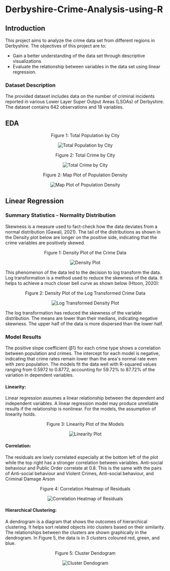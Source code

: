 # Derbyshire-Crime-Analysis-using-R

## Introduction

This project aims to analyze the crime data set from different regions in Derbyshire. The objectives of this project are to: 

 - Gain a better understanding of the data set through descriptive visualizations 
 - Evaluate the relationship between variables in the data set using linear regression.


### Dataset Description
The provided dataset includes data on the number of criminal incidents reported in various Lower Layer Super Output Areas (LSOAs) of Derbyshire. The dataset contains 642 observations and 18 variables. 

## EDA 


<p align="center">
Figure 1: Total Population by City
 </p>
 
<p align="center">
 <img src="https://github.com/siraug/Derbyshire-Crime-Analysis-With-R/assets/122705182/d941e0fa-bc4b-4c0c-9873-ea11526f0792" alt="Total Population by City">
</p>


<p align="center">
Figure 2: Total Crime by City
 </p>
 
<p align="center">
<img src="https://github.com/siraug/Derbyshire-Crime-Analysis-With-R/assets/122705182/823e5e9d-e720-4ea2-b83b-24d651c78438" alt="Total Crime by City">
</p>


<p align="center">
Figure 2: Map Plot of Population Density
 </p>

<p align="center">
<img src="https://github.com/siraug/Derbyshire-Crime-Analysis-With-R/assets/122705182/dfa8714d-84a4-4e3f-bb88-d7955905770b" alt="Map Plot of Population Density">
</p>


















## Linear Regression
### Summary Statistics - Normality Distribution

Skewness is a measure used to fact-check how the data deviates from a normal distribution (Gawali, 2021). The tail of the distributions as shown in the Density plot below are longer on the positive side, indicating that the crime variables are positively skewed.

<p align="center">
Figure 1: Density Plot of the Crime Data
 </p>

<p align="center">
  <img src="https://github.com/siraug/Derbyshire-Crime-Analysis-With-R/assets/122705182/3973f643-a97c-4955-8f43-863622c551e9" alt="Density Plot">
</p>

 
This phenomenon of the data led to the decision to log transform the data. Log transformation is a method used to reduce the skewness of the data. It helps to achieve a much closer bell curve as shown below (Htoon, 2020):


<p align="center">
Figure 2: Density Plot of the Log Transformed Crime Data
 </p>

<p align="center">
  <img src="https://github.com/siraug/Derbyshire-Crime-Analysis-With-R/assets/122705182/a2d31d1c-68d0-406c-8749-8a41853bb5eb" alt="Log Transformed Density Plot">
</p>

 The log transformation has reduced the skewness of the variable distribution. The means are lower than their medians, indicating negative skewness. The upper half of the data is more dispersed than the lower half.


### Model Results
The positive slope coefficient (β1) for each crime type shows a correlation between population and crimes. The intercept for each model is negative, indicating that crime rates remain lower than the area's normal rate even with zero population. The models fit the data well with R-squared values ranging from 0.5972 to 0.8772, accounting for 59.72% to 87.72% of the variation in dependent variables.

#### Linearity: 
Linear regression assumes a linear relationship between the dependent and independent variables. A linear regression model may produce unreliable results if the relationship is nonlinear. For the models, the assumption of linearity holds.

<p align="center">
Figure 3: Linearity Plot of the Models
 </p>
 
<p align="center">
  <img src="https://github.com/siraug/Derbyshire-Crime-Analysis-With-R/assets/122705182/c66a77a9-e7d8-46dd-a705-2cb468234b5f" alt="Linearity Plot">
</p>


#### Correlation:
The residuals are lowly correlated especially at the bottom left of the plot while the top right has a stronger correlation between variables. Anti-social behaviour and Public Order correlate at 0.8. This is the same with the pairs of Anti-social behaviour and Violent Crimes, Anti-social behaviour, and Criminal Damage Arson

<p align="center">
Figure 4: Correlation Heatmap of Residuals
</p>

<p align="center">
  <img src="https://github.com/siraug/Derbyshire-Crime-Analysis-With-R/assets/122705182/2ab95509-8163-4671-bbf0-f31a2838b00e" alt="Correlation Heatmap of Residuals">
</p>


#### Hierarchical Clustering:
A dendrogram is a diagram that shows the outcomes of hierarchical clustering. It helps sort related objects into clusters based on their similarity. The relationships between the clusters are shown graphically in the dendrogram. In Figure 5, the data is in 3 clusters coloured red, green, and blue.


   
<p align="center">
 Figure 5: Cluster Dendogram
</p>


<p align="center">
  <img src="https://github.com/siraug/Derbyshire-Crime-Analysis-With-R/assets/122705182/1889be29-d13c-4c9d-854f-1da2c03b05a4" alt="Cluster Dendogram">
</p>




















